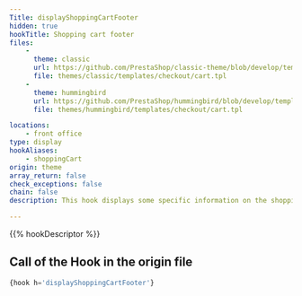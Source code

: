 ```yaml
---
Title: displayShoppingCartFooter
hidden: true
hookTitle: Shopping cart footer
files:
    -
      theme: classic
      url: https://github.com/PrestaShop/classic-theme/blob/develop/templates/checkout/cart.tpl
      file: themes/classic/templates/checkout/cart.tpl
    -
      theme: hummingbird
      url: https://github.com/PrestaShop/hummingbird/blob/develop/templates/checkout/cart.tpl
      file: themes/hummingbird/templates/checkout/cart.tpl

locations:
    - front office
type: display
hookAliases:
    - shoppingCart 
origin: theme
array_return: false
check_exceptions: false
chain: false
description: This hook displays some specific information on the shopping cart's page

---
```


{{% hookDescriptor %}}

## Call of the Hook in the origin file

```php
{hook h='displayShoppingCartFooter'}
```
